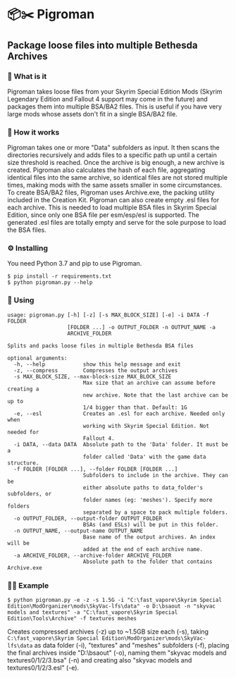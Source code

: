 # 📦✂️ Pigroman
## Package loose files into multiple Bethesda Archives

### 🐉 What is it
Pigroman takes loose files from your Skyrim Special Edition Mods (Skyrim Legendary Edition and Fallout 4 support may come in the future) and packages them into multiple BSA/BA2 files. This is useful if you have very large mods whose assets don't fit in a single BSA/BA2 file.

### 📂 How it works
Pigroman takes one or more "Data" subfolders as input. It then scans the directories recursively and adds files to a specific path up until a certain size threshold is reached. Once the archive is big enough, a new archive is created. Pigroman also calculates the hash of each file, aggregating identical files into the same archive, so identical files are not stored multiple times, making mods with the same assets smaller in some circumstances.
To create BSA/BA2 files, Pigroman uses Archive.exe, the packing utility included in the Creation Kit. Pigroman can also create empty .esl files for each archive. This is needed to load multiple BSA files in Skyrim Special Edition, since only one BSA file per esm/esp/esl is supported. The generated .esl files are totally empty and serve for the sole purpose to load the BSA files.

### ⚙️ Installing
You need Python 3.7 and pip to use Pigroman.
```
$ pip install -r requirements.txt
$ python pigroman.py --help
```

### 📑 Using
```
usage: pigroman.py [-h] [-z] [-s MAX_BLOCK_SIZE] [-e] -i DATA -f FOLDER
                   [FOLDER ...] -o OUTPUT_FOLDER -n OUTPUT_NAME -a
                   ARCHIVE_FOLDER

Splits and packs loose files in multiple Bethesda BSA files

optional arguments:
  -h, --help            show this help message and exit
  -z, --compress        Compresses the output archives
  -s MAX_BLOCK_SIZE, --max-block-size MAX_BLOCK_SIZE
                        Max size that an archive can assume before creating a
                        new archive. Note that the last archive can be up to
                        1/4 bigger than that. Default: 1G
  -e, --esl             Creates an .esl for each archive. Needed only when
                        working with Skyrim Special Edition. Not needed for
                        Fallout 4.
  -i DATA, --data DATA  Absolute path to the 'Data' folder. It must be a
                        folder called 'Data' with the game data structure.
  -f FOLDER [FOLDER ...], --folder FOLDER [FOLDER ...]
                        Subfolders to include in the archive. They can be
                        either absolute paths to data_folder's subfolders, or
                        folder names (eg: 'meshes'). Specify more folders
                        separated by a space to pack multiple folders.
  -o OUTPUT_FOLDER, --output-folder OUTPUT_FOLDER
                        BSAs (and ESLs) will be put in this folder.
  -n OUTPUT_NAME, --output-name OUTPUT_NAME
                        Base name of the output archives. An index will be
                        added at the end of each archive name.
  -a ARCHIVE_FOLDER, --archive-folder ARCHIVE_FOLDER
                        Absolute path to the folder that contains Archive.exe
```

### 👨‍🏫 Example
```
$ python pigroman.py -e -z -s 1.5G -i "C:\fast_vapore\Skyrim Special Edition\ModOrganizer\mods\SkyVac-lfs\data" -o D:\bsaout -n "skyvac models and textures" -a "C:\fast_vapore\Skyrim Special Edition\Tools\Archive" -f textures meshes
```
Creates compressed archives (-z) up to ~1.5GB size each (-s), taking `C:\fast_vapore\Skyrim Special Edition\ModOrganizer\mods\SkyVac-lfs\data` as data folder (-i), "textures"  and "meshes" subfolders (-f), placing the final archives inside "D:\bsaout" (-o),  naming them "skyvac models and textures0/1/2/3.bsa" (-n) and creating also "skyvac models and textures0/1/2/3.esl" (-e).
